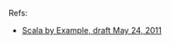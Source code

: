 Refs:

 * [Scala by Example, draft May 24, 2011](http://www.scala-lang.org/docu/files/ScalaByExample.pdf)
